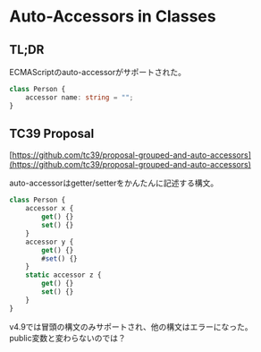 # Auto-Accessors in Classes

## TL;DR

ECMAScriptのauto-accessorがサポートされた。

```typescript
class Person {
    accessor name: string = "";
}
```

## TC39 Proposal

[https://github.com/tc39/proposal-grouped-and-auto-accessors](https://github.com/tc39/proposal-grouped-and-auto-accessors)

auto-accessorはgetter/setterをかんたんに記述する構文。

```typescript
class Person {
    accessor x {
        get() {}
        set() {}
    }
    accessor y {
        get() {}
        #set() {}
    }
    static accessor z {
        get() {}
        set() {}
    }
}
```

v4.9では冒頭の構文のみサポートされ、他の構文はエラーになった。\
public変数と変わらないのでは？
